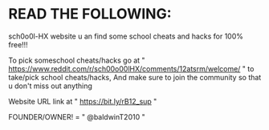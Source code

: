 # READ THE FOLLOWING:

sch0o0l-HX website u an find some school cheats and hacks for 100% free!!!



To pick someschool cheats/hacks go at   " https://www.reddit.com/r/sch00o00lHX/comments/12atsrm/welcome/ " to take/pick school cheats/hacks, And
make sure to join the community so that u don't miss out anything

Website URL link at   " https://bit.ly/rB12_sup "

FOUNDER/OWNER! =   " @baldwinT2010 "
